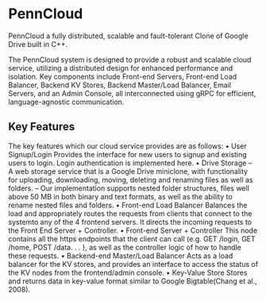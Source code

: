 # PennCloud
PennCloud a fully distributed, scalable and fault-tolerant Clone of Google Drive built in C++.

The PennCloud system is designed to provide a robust and scalable cloud service, utilizing a distributed design for enhanced performance
and isolation. Key components include Front-end Servers, Front-end Load Balancer, Backend KV Stores, Backend Master/Load Balancer,
Email Servers, and an Admin Console, all interconnected using gRPC for efficient, language-agnostic communication.

## Key Features
The key features which our cloud service provides are as follows:
• User Signup/Login Provides the interface for new users to signup and existing users to login. Login authentication is implemented here.
• Drive Storage
– A web storage service that is a Google Drive miniclone, with functionality for uploading, downloading, moving, deleting and renaming files as well as folders.
– Our implementation supports nested folder structures, files well above 50 MB in both binary and text formats, as well as the ability to rename nested files and folders.
• Front-end Load Balancer Balances the load and appropriately routes the requests from clients that connect to the systemto any of the 4 frontend servers. It directs the incoming requests to the Front End Server + Controller.
• Front-end Server + Controller This node contains all the https endpoints that the client can call (e.g. GET /login, GET /home, POST /data. . . ), as well as the controller logic of how to handle these requests.
• Backend-end Master/Load Balancer Acts as a load balancer for the KV stores, and provides an interface to access the status of the KV nodes from the frontend/admin console.
• Key-Value Store Stores and returns data in key-value format similar to Google Bigtable(Chang et al., 2008).


